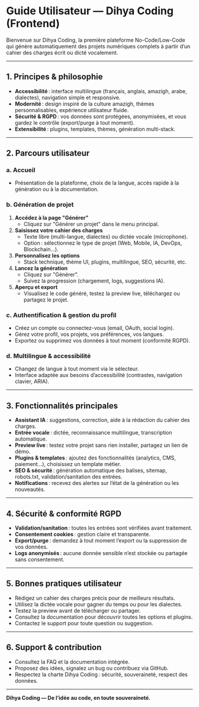 # Guide Utilisateur — Dihya Coding (Frontend)

Bienvenue sur Dihya Coding, la première plateforme No-Code/Low-Code qui génère automatiquement des projets numériques complets à partir d’un cahier des charges écrit ou dicté vocalement.

---

## 1. Principes & philosophie

- **Accessibilité** : interface multilingue (français, anglais, amazigh, arabe, dialectes), navigation simple et responsive.
- **Modernité** : design inspiré de la culture amazigh, thèmes personnalisables, expérience utilisateur fluide.
- **Sécurité & RGPD** : vos données sont protégées, anonymisées, et vous gardez le contrôle (export/purge à tout moment).
- **Extensibilité** : plugins, templates, thèmes, génération multi-stack.

---

## 2. Parcours utilisateur

### a. Accueil

- Présentation de la plateforme, choix de la langue, accès rapide à la génération ou à la documentation.

### b. Génération de projet

1. **Accédez à la page "Générer"**  
   - Cliquez sur "Générer un projet" dans le menu principal.
2. **Saisissez votre cahier des charges**  
   - Texte libre (multi-langue, dialectes) ou dictée vocale (microphone).
   - Option : sélectionnez le type de projet (Web, Mobile, IA, DevOps, Blockchain…).
3. **Personnalisez les options**  
   - Stack technique, thème UI, plugins, multilingue, SEO, sécurité, etc.
4. **Lancez la génération**  
   - Cliquez sur "Générer".  
   - Suivez la progression (chargement, logs, suggestions IA).
5. **Aperçu et export**  
   - Visualisez le code généré, testez la preview live, téléchargez ou partagez le projet.

### c. Authentification & gestion du profil

- Créez un compte ou connectez-vous (email, OAuth, social login).
- Gérez votre profil, vos projets, vos préférences, vos langues.
- Exportez ou supprimez vos données à tout moment (conformité RGPD).

### d. Multilingue & accessibilité

- Changez de langue à tout moment via le sélecteur.
- Interface adaptée aux besoins d’accessibilité (contrastes, navigation clavier, ARIA).

---

## 3. Fonctionnalités principales

- **Assistant IA** : suggestions, correction, aide à la rédaction du cahier des charges.
- **Entrée vocale** : dictée, reconnaissance multilingue, transcription automatique.
- **Preview live** : testez votre projet sans rien installer, partagez un lien de démo.
- **Plugins & templates** : ajoutez des fonctionnalités (analytics, CMS, paiement…), choisissez un template métier.
- **SEO & sécurité** : génération automatique des balises, sitemap, robots.txt, validation/sanitation des entrées.
- **Notifications** : recevez des alertes sur l’état de la génération ou les nouveautés.

---

## 4. Sécurité & conformité RGPD

- **Validation/sanitation** : toutes les entrées sont vérifiées avant traitement.
- **Consentement cookies** : gestion claire et transparente.
- **Export/purge** : demandez à tout moment l’export ou la suppression de vos données.
- **Logs anonymisés** : aucune donnée sensible n’est stockée ou partagée sans consentement.

---

## 5. Bonnes pratiques utilisateur

- Rédigez un cahier des charges précis pour de meilleurs résultats.
- Utilisez la dictée vocale pour gagner du temps ou pour les dialectes.
- Testez la preview avant de télécharger ou partager.
- Consultez la documentation pour découvrir toutes les options et plugins.
- Contactez le support pour toute question ou suggestion.

---

## 6. Support & contribution

- Consultez la FAQ et la documentation intégrée.
- Proposez des idées, signalez un bug ou contribuez via GitHub.
- Respectez la charte Dihya Coding : sécurité, souveraineté, respect des données.

---

**Dihya Coding — De l’idée au code, en toute souveraineté.**